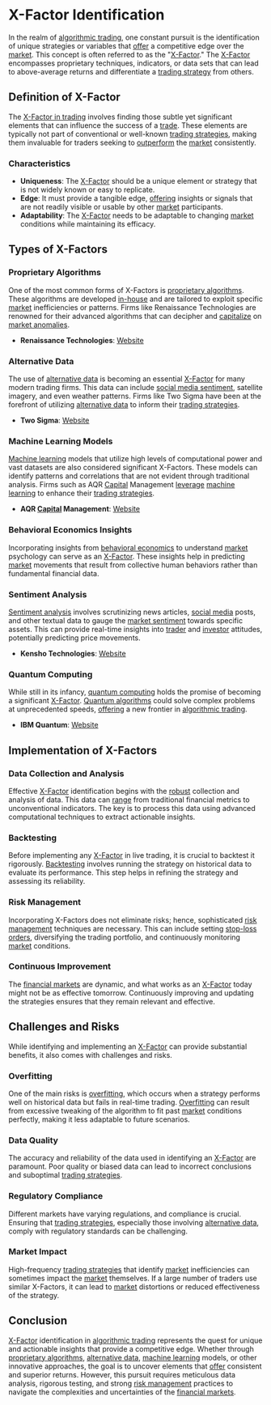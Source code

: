 # X-Factor Identification

In the realm of [algorithmic trading](../a/algorithmic_trading.md), one constant pursuit is the identification of unique strategies or variables that [offer](../o/offer.md) a competitive edge over the [market](../m/market.md). This concept is often referred to as the "[X-Factor](../x/x-factor_in_trading.md)." The [X-Factor](../x/x-factor_in_trading.md) encompasses proprietary techniques, indicators, or data sets that can lead to above-average returns and differentiate a [trading strategy](../t/trading_strategy.md) from others.

## Definition of X-Factor

The [X-Factor in trading](../x/x-factor_in_trading.md) involves finding those subtle yet significant elements that can influence the success of a [trade](../t/trade.md). These elements are typically not part of conventional or well-known [trading strategies](../t/trading_strategies.md), making them invaluable for traders seeking to [outperform](../o/outperform.md) the [market](../m/market.md) consistently.

### Characteristics

- **Uniqueness**: The [X-Factor](../x/x-factor_in_trading.md) should be a unique element or strategy that is not widely known or easy to replicate.
- **Edge**: It must provide a tangible edge, [offering](../o/offering.md) insights or signals that are not readily visible or usable by other [market](../m/market.md) participants.
- **Adaptability**: The [X-Factor](../x/x-factor_in_trading.md) needs to be adaptable to changing [market](../m/market.md) conditions while maintaining its efficacy.

## Types of X-Factors

### Proprietary Algorithms

One of the most common forms of X-Factors is [proprietary algorithms](../p/proprietary_algorithms.md). These algorithms are developed [in-house](../i/in-house.md) and are tailored to exploit specific [market](../m/market.md) inefficiencies or patterns. Firms like Renaissance Technologies are renowned for their advanced algorithms that can decipher and [capitalize](../c/capitalize.md) on [market anomalies](../m/market_anomalies.md).
- **Renaissance Technologies**: [Website](https://www.rentec.com/)

### Alternative Data

The use of [alternative data](../a/alternative_data.md) is becoming an essential [X-Factor](../x/x-factor_in_trading.md) for many modern trading firms. This data can include [social media sentiment](../s/social_media_sentiment.md), satellite imagery, and even weather patterns. Firms like Two Sigma have been at the forefront of utilizing [alternative data](../a/alternative_data.md) to inform their [trading strategies](../t/trading_strategies.md).
- **Two Sigma**: [Website](https://www.twosigma.com/)

### Machine Learning Models

[Machine learning](../m/machine_learning.md) models that utilize high levels of computational power and vast datasets are also considered significant X-Factors. These models can identify patterns and correlations that are not evident through traditional analysis. Firms such as AQR [Capital](../c/capital.md) Management [leverage](../l/leverage.md) [machine learning](../m/machine_learning.md) to enhance their [trading strategies](../t/trading_strategies.md).
- **AQR [Capital](../c/capital.md) Management**: [Website](https://www.aqr.com/)

### Behavioral Economics Insights

Incorporating insights from [behavioral economics](../b/behavioral_economics.md) to understand [market](../m/market.md) psychology can serve as an [X-Factor](../x/x-factor_in_trading.md). These insights help in predicting [market](../m/market.md) movements that result from collective human behaviors rather than fundamental financial data.

### Sentiment Analysis

[Sentiment analysis](../s/sentiment_analysis.md) involves scrutinizing news articles, [social media](../s/social_media.md) posts, and other textual data to gauge the [market sentiment](../m/market_sentiment.md) towards specific assets. This can provide real-time insights into [trader](../t/trader.md) and [investor](../i/investor.md) attitudes, potentially predicting price movements.
- **Kensho Technologies**: [Website](https://www.kensho.com/)

### Quantum Computing

While still in its infancy, [quantum computing](../q/quantum_computing_in_trading.md) holds the promise of becoming a significant [X-Factor](../x/x-factor_in_trading.md). [Quantum algorithms](../q/quantum_algorithms_in_trading.md) could solve complex problems at unprecedented speeds, [offering](../o/offering.md) a new frontier in [algorithmic trading](../a/algorithmic_trading.md).
- **IBM Quantum**: [Website](https://www.ibm.com/quantum-computing/)

## Implementation of X-Factors

### Data Collection and Analysis

Effective [X-Factor](../x/x-factor_in_trading.md) identification begins with the [robust](../r/robust.md) collection and analysis of data. This data can [range](../r/range.md) from traditional financial metrics to unconventional indicators. The key is to process this data using advanced computational techniques to extract actionable insights.

### Backtesting

Before implementing any [X-Factor](../x/x-factor_in_trading.md) in live trading, it is crucial to backtest it rigorously. [Backtesting](../b/backtesting.md) involves running the strategy on historical data to evaluate its performance. This step helps in refining the strategy and assessing its reliability.

### Risk Management

Incorporating X-Factors does not eliminate risks; hence, sophisticated [risk management](../r/risk_management.md) techniques are necessary. This can include setting [stop-loss orders](../s/stop-loss_orders.md), diversifying the trading portfolio, and continuously monitoring [market](../m/market.md) conditions.

### Continuous Improvement

The [financial markets](../f/financial_market.md) are dynamic, and what works as an [X-Factor](../x/x-factor_in_trading.md) today might not be as effective tomorrow. Continuously improving and updating the strategies ensures that they remain relevant and effective.

## Challenges and Risks

While identifying and implementing an [X-Factor](../x/x-factor_in_trading.md) can provide substantial benefits, it also comes with challenges and risks.

### Overfitting

One of the main risks is [overfitting](../o/overfitting.md), which occurs when a strategy performs well on historical data but fails in real-time trading. [Overfitting](../o/overfitting.md) can result from excessive tweaking of the algorithm to fit past [market](../m/market.md) conditions perfectly, making it less adaptable to future scenarios.

### Data Quality

The accuracy and reliability of the data used in identifying an [X-Factor](../x/x-factor_in_trading.md) are paramount. Poor quality or biased data can lead to incorrect conclusions and suboptimal [trading strategies](../t/trading_strategies.md).

### Regulatory Compliance

Different markets have varying regulations, and compliance is crucial. Ensuring that [trading strategies](../t/trading_strategies.md), especially those involving [alternative data](../a/alternative_data.md), comply with regulatory standards can be challenging.

### Market Impact

High-frequency [trading strategies](../t/trading_strategies.md) that identify [market](../m/market.md) inefficiencies can sometimes impact the [market](../m/market.md) themselves. If a large number of traders use similar X-Factors, it can lead to [market](../m/market.md) distortions or reduced effectiveness of the strategy.

## Conclusion

[X-Factor](../x/x-factor_in_trading.md) identification in [algorithmic trading](../a/algorithmic_trading.md) represents the quest for unique and actionable insights that provide a competitive edge. Whether through [proprietary algorithms](../p/proprietary_algorithms.md), [alternative data](../a/alternative_data.md), [machine learning](../m/machine_learning.md) models, or other innovative approaches, the goal is to uncover elements that [offer](../o/offer.md) consistent and superior returns. However, this pursuit requires meticulous data analysis, rigorous testing, and strong [risk management](../r/risk_management.md) practices to navigate the complexities and uncertainties of the [financial markets](../f/financial_market.md).

